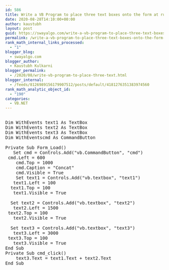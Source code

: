 ```yaml
---
id: 586
title: Write a VB Program to place three text boxes onto the form at run time. Enter different strings in first and second textbox. On clicking to command button, concatenation of two strings should be displayed in the third text box.
date: 2020-08-28T14:10:00+00:00
author: kaustubh
layout: post
guid: https://swayalgo.com/write-a-vb-program-to-place-three-text-boxes-onto-the-form-at-run-time-enter-different-strings-in-first-and-second-textbox-on-clicking-to-command-button-concatenation-of-two-strings-should-be-displ/
permalink: /write-a-vb-program-to-place-three-text-boxes-onto-the-form-at-run-time-enter-different-strings-in-first-and-second-textbox-on-clicking-to-command-button-concatenation-of-two-strings-should-be-displ/
rank_math_internal_links_processed:
  - "1"
blogger_blog:
  - swayalgo.com
blogger_author:
  - Kaustubh Kulkarni
blogger_permalink:
  - /2020/08/write-vb-program-to-place-three-text.html
blogger_internal:
  - /feeds/8126989156179907512/posts/default/4181276351383974560
rank_math_analytic_object_id:
  - "190"
categories:
  - VB.NET
---
```

<pre><br />Dim WithEvents text1 As TextBox<br />Dim WithEvents text2 As TextBox<br />Dim WithEvents text3 As TextBox<br />Dim WithEventscmd As CommandButton<br /><br />Private Sub Form_Load()<br />	Set cmd = Controls.Add("vb.CommandButton", "cmd")<br />	cmd.Left = 600<br />	cmd.Top = 1000<br />	cmd.Caption = "Concat"<br />	cmd.Visible = True<br />	Set text1 = Controls.Add("vb.textbox", "text1")<br />	text1.Left = 100<br />	text1.Top = 100<br />	text1.Visible = True<br />	<br />	Set text2 = Controls.Add("vb.textbox", "text2")<br />	text2.Left = 1500<br />	text2.Top = 100<br />	text2.Visible = True<br />	<br />	Set text3 = Controls.Add("vb.textbox", "text3")<br />	text3.Left = 3000<br />	text3.Top = 100<br />	text3.Visible = True<br />End Sub<br />Private Sub cmd_click()<br />	text3.Text = text1.Text + text2.Text<br />End Sub<br /><br /> <br /><br /><br /></pre>